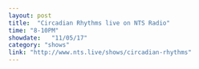 ```yaml
---
layout: post
title:  "Circadian Rhythms live on NTS Radio"
time: "8-10PM"
showdate:   "11/05/17"
category: "shows"
link: "http://www.nts.live/shows/circadian-rhythms"
---
```

